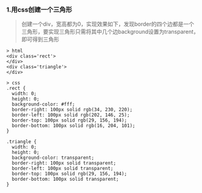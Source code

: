 
### 1.用css创建一个三角形
> 创建一个div，宽高都为0，实现效果如下，发现border的四个边都是一个三角形，要实现三角形只需将其中几个边background设置为transparent，即可得到三角形
```
> html
<div class='rect'>
</div>
<div class='triangle'>
</div>
```

```
> css
.rect {
  width: 0;
  height: 0;
  background-color: #fff;
  border-right: 100px solid rgb(34, 230, 220);
  border-left: 100px solid rgb(202, 146, 25);
  border-top: 100px solid rgb(29, 156, 194);
  border-bottom: 100px solid rgb(16, 204, 101);
}

.triangle {
  width: 0;
  height: 0;
  background-color: transparent;
  border-right: 100px solid transparent;
  border-left: 100px solid transparent;
  border-top: 100px solid rgb(29, 156, 194);
  border-bottom: 100px solid transparent;
}

```
